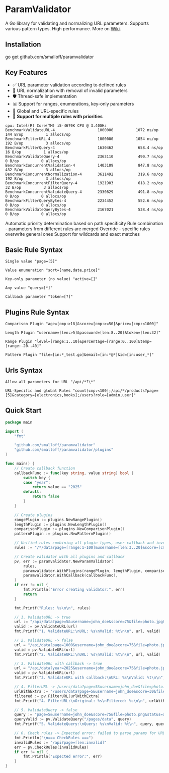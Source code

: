 # ParamValidator

A Go library for validating and normalizing URL parameters. Supports various pattern types. High performance. More on [Wiki](https://github.com/smalloff/paramvalidator/wiki).

## Installation
go get github.com/smalloff/paramvalidator

## Key Features

- ✅ URL parameter validation according to defined rules  
- 🔄 URL normalization with removal of invalid parameters  
- 🛡️ Thread-safe implementation  
- 📊 Support for ranges, enumerations, key-only parameters  
- 🎯 Global and URL-specific rules  
- 🔀 **Support for multiple rules with priorities**

```
cpu: Intel(R) Core(TM) i5-4670K CPU @ 3.40GHz
BenchmarkValidateURL-4               	 1000000	      1072 ns/op	     144 B/op	       1 allocs/op
BenchmarkFilterURL-4                 	 1000000	      1054 ns/op	     192 B/op	       3 allocs/op
BenchmarkFilterQuery-4               	 1630462	       658.4 ns/op	      16 B/op	       1 allocs/op
BenchmarkValidateQuery-4             	 2363110	       490.7 ns/op	       0 B/op	       0 allocs/op
BenchmarkConcurrentValidation-4      	 1403109	       847.8 ns/op	     432 B/op	       3 allocs/op
BenchmarkConcurrentNormalization-4   	 3611492	       319.6 ns/op	     192 B/op	       3 allocs/op
BenchmarkConcurrentFilterQuery-4     	 1921903	       618.2 ns/op	      32 B/op	       3 allocs/op
BenchmarkConcurrentValidateQuery-4   	 2330829	       491.8 ns/op	       0 B/op	       0 allocs/op
BenchmarkFilterQueryBytes-4          	 2234452	       552.6 ns/op	       0 B/op	       0 allocs/op
BenchmarkValidateQueryBytes-4        	 2167021	       538.4 ns/op	       0 B/op	       0 allocs/op
```

Automatic priority determination based on path specificity
Rule combination - parameters from different rules are merged
Override - specific rules overwrite general ones
Support for wildcards and exact matches


## Basic Rule Syntax
```
Single value "page=[5]"

Value enumeration "sort=[name,date,price]"

Key-only parameter (no value) "active=[]"

Any value "query=[*]"

Callback parameter "token=[?]"
```

## Plugins Rule Syntax
```
Comparison Plugin "age=[cmp:>18]&score=[cmp:>=50]&price=[cmp:<1000]"

Length Plugin "username=[len:>5]&password=[len:8..20]&token=[len:32]"

Range Plugin "level=[range:1..10]&percentage=[range:0..100]&temp=[range:-20..40]"

Pattern Plugin "file=[in:*_test.go]&email=[in:*@*]&id=[in:user_*]"
```

## Urls Syntax
```
Allow all parameters for URL "/api/*?\*"

URL-Specific and global Rules "count[cmp:<100];/api/*/products?page=[5]&category=[electronics,books];/users?role=[admin,user]"
```

## Quick Start

```go
package main

import (
	"fmt"

	"github.com/smalloff/paramvalidator"
	"github.com/smalloff/paramvalidator/plugins"
)

func main() {
	// Create callback function
	callbackFunc := func(key string, value string) bool {
		switch key {
		case "year":
			return value == "2025"
		default:
			return false
		}
	}

	// Create plugins
	rangePlugin := plugins.NewRangePlugin()
	lengthPlugin := plugins.NewLengthPlugin()
	comparisonPlugin := plugins.NewComparisonPlugin()
	patternPlugin := plugins.NewPatternPlugin()

	// Unified rules combining all plugin types, user callback and inversion
	rules := "/*/data?page=[range:1-100]&username=[len:3..20]&score=[cmp:>50]&file=[in:*.jpg]&status=![pending,rejected]&year=[?]"

	// Create validator with all plugins and callback
	pv, err := paramvalidator.NewParamValidator(
		rules,
		paramvalidator.WithPlugins(rangePlugin, lengthPlugin, comparisonPlugin, patternPlugin),
		paramvalidator.WithCallback(callbackFunc),
	)
	if err != nil {
		fmt.Println("Error creating validator:", err)
		return
	}

	fmt.Printf("Rules: %s\n\n", rules)

	// 1. ValidateURL -> true
	url := "/api/data?page=5&username=john_doe&score=75&file=photo.jpg&status=approved"
	valid := pv.ValidateURL(url)
	fmt.Printf("1. ValidateURL:\nURL: %s\nValid: %t\n\n", url, valid)

	// 2. ValidateURL -> false
	url = "/api/data?page=1000&username=john_doe&score=75&file=photo.jpg&status=approved"
	valid = pv.ValidateURL(url)
	fmt.Printf("2. ValidateURL:\nURL: %s\nValid: %t\n\n", url, valid)

	// 3. ValidateURL with callback -> true
	url = "/api/data?year=2025&username=john_doe&score=75&file=photo.jpg&status=approved"
	valid = pv.ValidateURL(url)
	fmt.Printf("3. ValidateURL with callback:\nURL: %s\nValid: %t\n\n", url, valid)

	// 4. FilterURL -> /users/data?page=5&username=john_doe&file=photo.jpg
	urlWithExtra := "/users/data?page=5&username=john_doe&score=30&file=photo.jpg&status=pending&invalid=param"
	filtered := pv.FilterURL(urlWithExtra)
	fmt.Printf("4. FilterURL:\nOriginal: %s\nFiltered: %s\n\n", urlWithExtra, filtered)

	// 5. ValidateQuery -> false
	query := "page=5&username=john_doe&score=75&file=photo.png&status=approved"
	queryValid := pv.ValidateQuery("/pages/data", query)
	fmt.Printf("5. ValidateQuery:\nQuery: %s\nValid: %t\n", query, queryValid)

	// 6. Check rules -> Expected error: failed to parse params for URL /api: plugin len: invalid length value: 'invalid'
	fmt.Println("\n=== CheckRules ===")
	invalidRules := "/api?page=[len:invalid]"
	err = pv.CheckRules(invalidRules)
	if err != nil {
		fmt.Println("Expected error:", err)
	}
}
```
